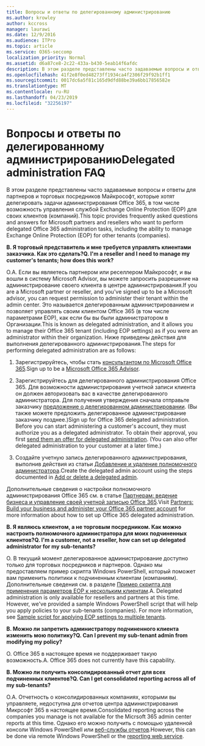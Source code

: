 ```yaml
---
title: Вопросы и ответы по делегированному администрированию
ms.author: krowley
author: kccross
manager: laurawi
ms.date: 12/9/2016
ms.audience: ITPro
ms.topic: article
ms.service: O365-seccomp
localization_priority: Normal
ms.assetid: d6a87ce8-2c22-433a-b430-5eab14f6afdc
description: В этом разделе представлены часто задаваемые вопросы и ответы для партнеров и торговых посредников Майкрософт, которые хотят делегировать задачи администрирования Office 365, в том числе возможность управления службой Exchange Online Protection (EOP) для своих клиентов (компаний).
ms.openlocfilehash: 41f2e8f0ed48273ff1934ca4f2306f29f92b1ff1
ms.sourcegitcommit: 0017dc6a5f81c165d9dfd88be39a6bb17856582e
ms.translationtype: MT
ms.contentlocale: ru-RU
ms.lasthandoff: 04/23/2019
ms.locfileid: "32256197"
---
```

# <a name="delegated-administration-faq"></a><span data-ttu-id="7e51b-103">Вопросы и ответы по делегированному администрированию</span><span class="sxs-lookup"><span data-stu-id="7e51b-103">Delegated administration FAQ</span></span>

<span data-ttu-id="7e51b-104">В этом разделе представлены часто задаваемые вопросы и ответы для партнеров и торговых посредников Майкрософт, которые хотят делегировать задачи администрирования Office 365, в том числе возможность управления службой Exchange Online Protection (EOP) для своих клиентов (компаний).</span><span class="sxs-lookup"><span data-stu-id="7e51b-104">This topic provides frequently asked questions and answers for Microsoft partners and resellers who want to perform delegated Office 365 administration tasks, including the ability to manage Exchange Online Protection (EOP) for other tenants (companies).</span></span>
  
 <span data-ttu-id="7e51b-105">**В. Я торговый представитель и мне требуется управлять клиентами заказчика. Как это сделать?**</span><span class="sxs-lookup"><span data-stu-id="7e51b-105">**Q. I'm a reseller and I need to manage my customer's tenants; how does this work?**</span></span>
  
<span data-ttu-id="7e51b-106">О.</span><span class="sxs-lookup"><span data-stu-id="7e51b-106">A.</span></span> <span data-ttu-id="7e51b-107">Если вы являетесь партнером или реселлером Майкрософт, и вы вошли в систему Microsoft Advisor, вы можете запросить разрешение на администрирование своего клиента в центре администрирования.</span><span class="sxs-lookup"><span data-stu-id="7e51b-107">If you are a Microsoft partner or reseller, and you've signed up to be a Microsoft advisor, you can request permission to administer their tenant within the admin center.</span></span> <span data-ttu-id="7e51b-108">Это называется делегированным администрированием и позволяет управлять своим клиентом Office 365 (в том числе параметрами EOP), как если бы вы были администратором в Организации.</span><span class="sxs-lookup"><span data-stu-id="7e51b-108">This is known as delegated administration, and it allows you to manage their Office 365 tenant (including EOP settings) as if you were an administrator within their organization.</span></span> <span data-ttu-id="7e51b-109">Ниже приведены действия для выполнения делегированного администрирования.</span><span class="sxs-lookup"><span data-stu-id="7e51b-109">The steps for performing delegated administration are as follows:</span></span>
  
1. <span data-ttu-id="7e51b-110">Зарегистрируйтесь, чтобы стать [консультантом по Microsoft Office 365](https://aka.ms/cloudbenefits).</span><span class="sxs-lookup"><span data-stu-id="7e51b-110">Sign up to be a [Microsoft Office 365 Advisor](https://aka.ms/cloudbenefits).</span></span>
    
2. <span data-ttu-id="7e51b-p102">Зарегистрируйтесь для делегированного администрирования Office 365. Для возможности администрирования учетной записи клиента он должен авторизовать вас в качестве делегированного администратора. Для получения утверждения сначала отправьте заказчику [предложение о делегированном администрировании](https://go.microsoft.com/fwlink/?LinkId=396829). (Вы также можете предложить делегированное администрирование заказчику позднее.)</span><span class="sxs-lookup"><span data-stu-id="7e51b-p102">Sign up for Office 365 delegated administration. Before you can start administering a customer's account, they must authorize you as a delegated administrator. To obtain their approval, you first [send them an offer for delegated administration](https://go.microsoft.com/fwlink/?LinkId=396829). (You can also offer delegated administration to your customer at a later time.)</span></span> 
    
3. <span data-ttu-id="7e51b-115">Создайте учетную запись делегированного администрирования, выполнив действия из статьи [Добавление и удаление полномочного администратора](https://go.microsoft.com/fwlink/?LinkId=396831).</span><span class="sxs-lookup"><span data-stu-id="7e51b-115">Create the delegated admin account using the steps documented in [Add or delete a delegated admin](https://go.microsoft.com/fwlink/?LinkId=396831).</span></span>
    
<span data-ttu-id="7e51b-116">Дополнительные сведения о настройки полномочного администрирования Office 365 см. в статье [Партнерам: ведение бизнеса и управление своей учетной записью Office 365](https://go.microsoft.com/fwlink/?LinkId=301485).</span><span class="sxs-lookup"><span data-stu-id="7e51b-116">Visit [Partners: Build your business and administer your Office 365 partner account](https://go.microsoft.com/fwlink/?LinkId=301485) for more information about how to set up Office 365 delegated administration.</span></span> 
  
 <span data-ttu-id="7e51b-117">**В. Я являюсь клиентом, а не торговым посредником. Как можно настроить полномочного администратора для моих подчиненных клиентов?**</span><span class="sxs-lookup"><span data-stu-id="7e51b-117">**Q. I'm a customer, not a reseller, how can set up delegated administrator for my sub-tenants?**</span></span>
  
<span data-ttu-id="7e51b-p103">О. В текущий момент делегированное администрирование доступно только для торговых посредников и партнеров. Однако мы предоставляем пример скрипта Windows PowerShell, который поможет вам применить политики к подчиненным клиентам (компаниям). Дополнительные сведения см. в разделе [Пример скрипта для применения параметров EOP к нескольким клиентам](sample-script-for-applying-eop-settings-to-multiple-tenants.md).</span><span class="sxs-lookup"><span data-stu-id="7e51b-p103">A. Delegated administration is only available for resellers and partners at this time. However, we've provided a sample Windows PowerShell script that will help you apply policies to your sub-tenants (companies). For more information, see [Sample script for applying EOP settings to multiple tenants](sample-script-for-applying-eop-settings-to-multiple-tenants.md).</span></span>
  
 <span data-ttu-id="7e51b-122">**В. Можно ли запретить администратору подчиненного клиента изменить мою политику?**</span><span class="sxs-lookup"><span data-stu-id="7e51b-122">**Q. Can I prevent my sub-tenant admin from modifying my policy?**</span></span>
  
<span data-ttu-id="7e51b-p104">О. Office 365 в настоящее время не поддерживает такую возможность.</span><span class="sxs-lookup"><span data-stu-id="7e51b-p104">A. Office 365 does not currently have this capability.</span></span>
  
 <span data-ttu-id="7e51b-125">**В. Можно ли получить консолидированный отчет для всех подчиненных клиентов?**</span><span class="sxs-lookup"><span data-stu-id="7e51b-125">**Q. Can I get consolidated reporting across all of my sub-tenants?**</span></span>
  
<span data-ttu-id="7e51b-126">О.</span><span class="sxs-lookup"><span data-stu-id="7e51b-126">A.</span></span> <span data-ttu-id="7e51b-127">Отчетность о консолидированных компаниях, которыми вы управляете, недоступна для отчетов центра администрирования Микрсофт 365 в настоящее время.</span><span class="sxs-lookup"><span data-stu-id="7e51b-127">Consolidated reporting across the companies you manage is not available for the Micrsoft 365 admin center reports at this time.</span></span> <span data-ttu-id="7e51b-128">Однако его можно получить с помощью удаленной консоли Windows PowerShell или [веб-службы отчетов](https://go.microsoft.com/fwlink/?LinkId=279926).</span><span class="sxs-lookup"><span data-stu-id="7e51b-128">However, this can be done via remote Windows PowerShell or the [reporting web service](https://go.microsoft.com/fwlink/?LinkId=279926).</span></span> 
  

